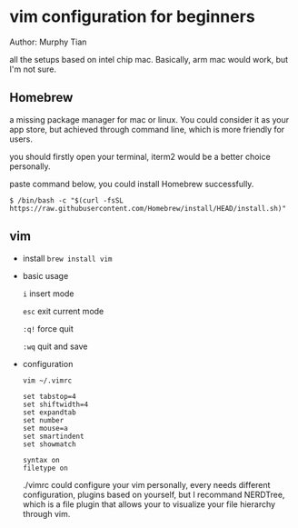 # vim configuration for beginners

Author: Murphy Tian

all the setups based on intel chip mac. Basically, arm mac would work, but I'm not sure.

## Homebrew

a missing package manager for mac or linux. You could consider it as your app store, but achieved through command line, which is more friendly for users.

you should firstly open your terminal, iterm2 would be a better choice personally.

paste command below, you could install Homebrew successfully.

```shell
$ /bin/bash -c "$(curl -fsSL https://raw.githubusercontent.com/Homebrew/install/HEAD/install.sh)"
```

## vim

- install `brew install vim`

- basic usage

  `i` insert mode

  `esc` exit current mode

  `:q!` force quit

  `:wq` quit and save  

- configuration

  `vim ~/.vimrc` 

  ```
  set tabstop=4
  set shiftwidth=4
  set expandtab
  set number
  set mouse=a
  set smartindent
  set showmatch
  
  syntax on
  filetype on
  ```

  ./vimrc could configure your vim personally, every needs different configuration, plugins based on yourself, but I recommand NERDTree, which is a file plugin that allows your to visualize your file hierarchy through vim.
